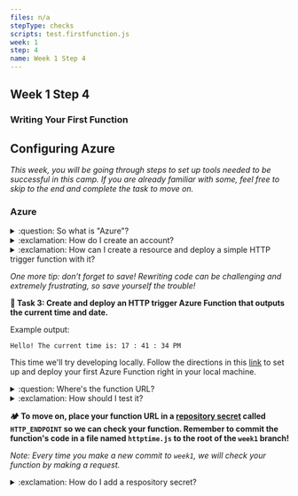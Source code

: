 ```yaml
---
files: n/a
stepType: checks
scripts: test.firstfunction.js
week: 1
step: 4
name: Week 1 Step 4
---
```


## Week 1 Step 4

### Writing Your First Function

## Configuring Azure

*This week, you will be going through steps to set up tools needed to be successful in this camp. If you are already familiar with some, feel free to skip to the end and complete the task to move on.*

### Azure

<details>
<summary>:question: So what is "Azure"?</summary>
    </br>
    
**According to Microsoft:**
> Azure is an ever-expanding set of cloud services to help your organization meet your business challenges. It’s the freedom to build, manage, and deploy applications on a massive, global network using your favorite tools and frameworks.
    
If you want to learn more about Azure and all its cloud applications, feel free to check out this [link](https://azure.microsoft.com/en-us/overview/what-is-azure/), an overview of its capabilities.
<br><br/>
</details>

<details>
<summary>:exclamation: How do I create an account?</summary>
    </br>
    
1. To create an Azure account, go to: https://azure.microsoft.com/en-us/free/ and press **Start free** to be relocated to a signup page.

![register](https://user-images.githubusercontent.com/69332964/113362023-5dadbf80-931b-11eb-814c-5ec22c2f818d.png)

2. After signing in with your Microsoft account and filling in your personal details, you will be asked to add a credit card. 

> Rest assured, this is only for security purposes (preventing multiple free accounts per person), and **you won't be charged** unless you choose to buy a premium account, which we do not need for this course. 

If you need some help navigating Azure, check out this super helpful [resource](https://azure.microsoft.com/en-us/get-started/) provided by Microsoft.
<br><br/>
</details>

<details>
<summary>:exclamation: How can I create a resource and deploy a simple HTTP trigger function with it?</summary>
  </br>
  
1. Click “Create a resource” in your portal (near the top left of the screen)

<img width="1134" alt="resourceCreate" src="https://user-images.githubusercontent.com/70852990/104529849-a6859000-55d8-11eb-9d4e-335f21c94776.png">

2. Choose “Function App” (it should be in the list of popular resources, with the lightning logo)

<img width="589" alt="FunctionApp" src="https://user-images.githubusercontent.com/70852990/104529847-a5ecf980-55d8-11eb-8ca2-b739ea386472.png">

3. Create a new resource group, with a unique resource name (make it relevant to what the app does). Add a unique Function App name as well.
4. Make sure the "Code" button is selected next to Publish, the Runtime stack is Node.js, and the Version selected is 12 LTS

<img width="763" alt="codeDocker" src="https://user-images.githubusercontent.com/70852990/104529846-a5ecf980-55d8-11eb-8883-a128333c4bff.png">

5. Select your region
6. All of the other tabs in this step should be correctly filled (you can double-check them if you want), so you should be ready to click “Create”
7. Deploying may take a few minutes – be patient!
8. Once the function is deployed, open it and go to the “Functions” tap on the left (with symbol {fx}).
9. Click “Add” on this page, and then “HTTP trigger” (in the side window that opens)
10. Click “Add” (at the bottom of the side window) – creating this HTTP trigger may take a few seconds, so remember: patience!

<img width="1167" alt="httpTrigger" src="https://user-images.githubusercontent.com/70852990/104529848-a6859000-55d8-11eb-902d-f77bfd3df12a.png">

11. Once this trigger is created, it should open automatically. Click the “Code + Test” tab on the left side, and the code should open.

<img width="1440" alt="code+Test" src="https://user-images.githubusercontent.com/70852990/104529845-a5ecf980-55d8-11eb-9c88-64e6e5065a2a.png">

12. If you need to review the code we created, review the livestream.
13. Click “Save” and “Refresh” (in that order, and refresh only once the trigger has completely saved) when you have finished writing your code (or in between – it never hurts).
14. Click “Test/Run” once you are ready to try out your new trigger function. If it all works smoothly, and the code has no errors, you should receive the correct time based on the information inputted!
<br><br/>
</details>

*One more tip: don’t forget to save! Rewriting code can be challenging and extremely frustrating, so save yourself the trouble!*

**:pencil: Task 3: Create and deploy an HTTP trigger Azure Function that outputs the current time and date.**

Example output:
```
Hello! The current time is: 17 : 41 : 34 PM
```

This time we'll try developing locally. Follow the directions in this [link](https://docs.microsoft.com/en-us/azure/azure-functions/functions-develop-local) to set up and deploy your first Azure Function right in your local machine.

<details>
<summary>:question: Where's the function URL?</summary>
    </br>

Go to the function trigger you are working on, and find this button above the code.
![code](https://user-images.githubusercontent.com/69332964/99188529-73369a00-272a-11eb-93df-04fdce5381df.png)
<br><br/>
</details>

<details>
<summary>:exclamation: How should I test it?</summary>
    </br>

**Option 1:**
Paste the *function url* directly in your browser. Text with the current time should appear.

**Option 2:**
Use **Postman**! Paste the *function url* and make a GET request. In the output box, you should get something like this:
![image](https://user-images.githubusercontent.com/69332964/113361613-63ef6c00-931a-11eb-9380-7d58a3dea1b4.png)
<br><br/>
</details>

**:camping: To move on, place your function URL in a [repository secret](https://docs.github.com/en/actions/reference/encrypted-secrets#creating-encrypted-secrets-for-a-repository) called `HTTP_ENDPOINT` so we can check your function. Remember to commit the function's code in a file named `httptime.js` to the root of the `week1` branch!**

*Note: Every time you make a new commit to `week1`, we will check your function by making a request.*

<details>
<summary>:exclamation: How do I add a respository secret?</summary>
    </br>

[Here are some steps:](https://docs.github.com/en/actions/reference/encrypted-secrets#creating-encrypted-secrets-for-a-repository)  
1. On GitHub, navigate to the main page of the repository.
2. Under your repository name, click `Settings`.
![settings](https://docs.github.com/assets/images/help/repository/repo-actions-settings.png)
3. In the left sidebar, click Secrets.
4. Click New repository secret.
5. Type a name for your secret in the Name input box.
6. Enter the value for your secret.
7. Click Add secret.
<br><br/>
</details>
